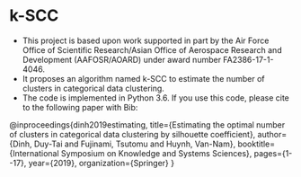 # k-SCC
- This project is based upon work supported in part by the Air Force Office of Scientific Research/Asian Office of Aerospace Research and Development (AAFOSR/AOARD) under award number FA2386-17-1-4046.
- It proposes an algorithm named k-SCC to estimate the number of clusters in categorical data clustering.
- The code is implemented in Python 3.6.
If you use this code, please cite to the following paper with Bib:

@inproceedings{dinh2019estimating,
  title={Estimating the optimal number of clusters in categorical data clustering by silhouette coefficient},
  author={Dinh, Duy-Tai and Fujinami, Tsutomu and Huynh, Van-Nam},
  booktitle={International Symposium on Knowledge and Systems Sciences},
  pages={1--17},
  year={2019},
  organization={Springer}
}
